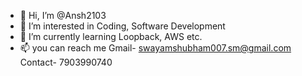 - 👋 Hi, I’m @Ansh2103
- 👀 I’m interested in Coding, Software Development
- 🌱 I’m currently learning Loopback, AWS etc.
- 📫 you can reach me 
  Gmail- swayamshubham007.sm@gmail.com
  Contact- 7903990740

<!---
Ansh2103/Ansh2103 is a ✨ special ✨ repository because its `README.md` (this file) appears on your GitHub profile.
You can click the Preview link to take a look at your changes.
--->
